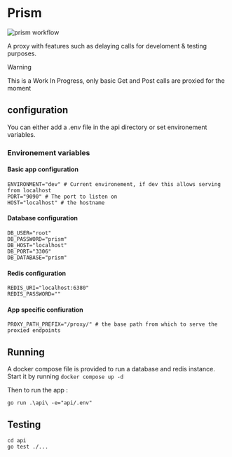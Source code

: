 # Prism

![prism workflow](https://github.com/twiggotronix/prism-proxy/actions/workflows/ci.yml/badge.svg)

A proxy with features such as delaying calls for develoment & testing purposes.

> [!Warning]  
> This is a Work In Progress, only basic Get and Post calls are proxied for the moment

## configuration

You can either add a .env file in the api directory or set environement variables.

### Environement variables

#### Basic app configuration
```
ENVIRONMENT="dev" # Current environement, if dev this allows serving from localhost
PORT="9090" # The port to listen on
HOST="localhost" # the hostname
```

#### Database configuration
```
DB_USER="root"
DB_PASSWORD="prism"
DB_HOST="localhost"
DB_PORT="3306"
DB_DATABASE="prism"
```

#### Redis configuration
```
REDIS_URI="localhost:6380"
REDIS_PASSWORD=""
```

#### App specific confiuration
```
PROXY_PATH_PREFIX="/proxy/" # the base path from which to serve the proxied endpoints
```

## Running 

A docker compose file is provided to run a database and redis instance. Start it by running ```docker compose up -d```

Then to run the app :
```
go run .\api\ -e="api/.env"
```

## Testing

```
cd api
go test ./...
```